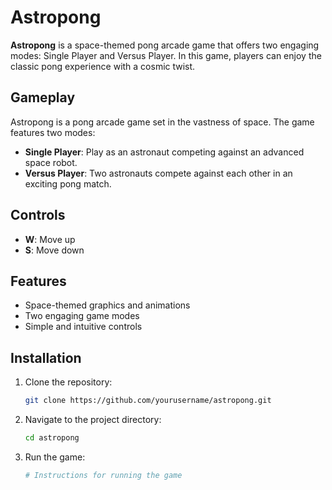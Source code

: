 # Astropong

**Astropong** is a space-themed pong arcade game that offers two engaging modes: Single Player and Versus Player. In this game, players can enjoy the classic pong experience with a cosmic twist.

## Gameplay

Astropong is a pong arcade game set in the vastness of space. The game features two modes:

- **Single Player**: Play as an astronaut competing against an advanced space robot.
- **Versus Player**: Two astronauts compete against each other in an exciting pong match.

## Controls

- **W**: Move up
- **S**: Move down

## Features

- Space-themed graphics and animations
- Two engaging game modes
- Simple and intuitive controls

## Installation

1. Clone the repository:
    ```sh
    git clone https://github.com/yourusername/astropong.git
    ```
2. Navigate to the project directory:
    ```sh
    cd astropong
    ```
3. Run the game:
    ```sh
    # Instructions for running the game
    ```
